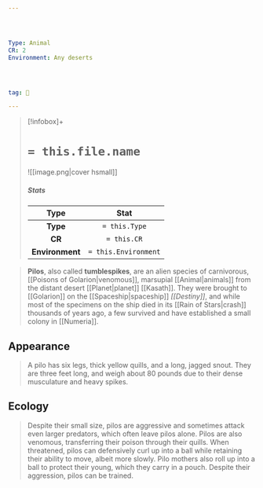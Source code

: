 ```yaml
---




Type: Animal
CR: 2
Environment: Any deserts




tag: 👹

---
```


> [!infobox]+
> #  `= this.file.name`
> ![[image.png|cover hsmall]]
> ##### Stats
> Type | Stat |
> :---:|:---:|
> **Type** | `= this.Type` |
> **CR** | `= this.CR` |
> **Environment** | `= this.Environment` |



> **Pilos**, also called **tumblespikes**, are an alien species of carnivorous, [[Poisons of Golarion|venomous]], marsupial [[Animal|animals]] from the distant desert [[Planet|planet]] [[Kasath]]. They were brought to [[Golarion]] on the [[Spaceship|spaceship]] *[[Destiny]]*, and while most of the specimens on the ship died in its [[Rain of Stars|crash]] thousands of years ago, a few survived and have established a small colony in [[Numeria]].


## Appearance

> A pilo has six legs, thick yellow quills, and a long, jagged snout. They are three feet long, and weigh about 80 pounds due to their dense musculature and heavy spikes.


## Ecology

> Despite their small size, pilos are aggressive and sometimes attack even larger predators, which often leave pilos alone. Pilos are also venomous, transferring their poison through their quills.
> When threatened, pilos can defensively curl up into a ball while retaining their ability to move, albeit more slowly. Pilo mothers also roll up into a ball to protect their young, which they carry in a pouch.
> Despite their aggression, pilos can be trained.







